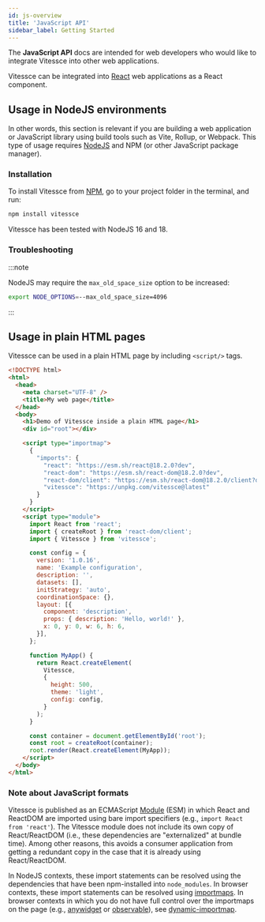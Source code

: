 ```yaml
---
id: js-overview
title: 'JavaScript API'
sidebar_label: Getting Started
---
```


The **JavaScript API** docs are intended for web developers who would like to integrate Vitessce into other web applications.

Vitessce can be integrated into [React](https://reactjs.org/) web applications as a React component.


## Usage in NodeJS environments

In other words, this section is relevant if you are building a web application or JavaScript library using build tools such as Vite, Rollup, or Webpack.
This type of usage requires [NodeJS](https://nodejs.org/) and NPM (or other JavaScript package manager).

### Installation

To install Vitessce from [NPM](https://www.npmjs.com/package/vitessce), go to your project folder in the terminal, and run:

```sh
npm install vitessce
```

Vitessce has been tested with NodeJS 16 and 18.


### Troubleshooting

:::note

NodeJS may require the `max_old_space_size` option to be increased:
```sh
export NODE_OPTIONS=--max_old_space_size=4096
```

:::

## Usage in plain HTML pages

Vitessce can be used in a plain HTML page by including `<script/>` tags.

```html
<!DOCTYPE html>
<html>
  <head>
    <meta charset="UTF-8" />
    <title>My web page</title>
  </head>
  <body>
    <h1>Demo of Vitessce inside a plain HTML page</h1>
    <div id="root"></div>

    <script type="importmap">
      {
        "imports": {
          "react": "https://esm.sh/react@18.2.0?dev",
          "react-dom": "https://esm.sh/react-dom@18.2.0?dev",
          "react-dom/client": "https://esm.sh/react-dom@18.2.0/client?dev",
          "vitessce": "https://unpkg.com/vitessce@latest"
        }
      }
    </script>
    <script type="module">
      import React from 'react';
      import { createRoot } from 'react-dom/client';
      import { Vitessce } from 'vitessce';

      const config = {
        version: '1.0.16',
        name: 'Example configuration',
        description: '',
        datasets: [],
        initStrategy: 'auto',
        coordinationSpace: {},
        layout: [{
          component: 'description',
          props: { description: 'Hello, world!' },
          x: 0, y: 0, w: 6, h: 6,
        }],
      };

      function MyApp() {
        return React.createElement(
          Vitessce,
          {
            height: 500,
            theme: 'light',
            config: config,
          }
        );
      }

      const container = document.getElementById('root');
      const root = createRoot(container);
      root.render(React.createElement(MyApp));
    </script>
  </body>
</html>
```

<!--
### Note about importmaps

If the browser version you are targeting does not support importmaps, then include the following above `<script type="importmap">`:

```html
<script async src="https://ga.jspm.io/npm:es-module-shims@1.6.1/dist/es-module-shims.js"></script>
```
-->

### Note about JavaScript formats

Vitessce is published as an ECMAScript [Module](https://developer.mozilla.org/en-US/docs/Web/JavaScript/Guide/Modules) (ESM) in which React and ReactDOM are imported using bare import specifiers (e.g., `import React from 'react'`).
The Vitessce module does not include its own copy of React/ReactDOM (i.e., these dependencies are "externalized" at bundle time).
Among other reasons, this avoids a consumer application from getting a redundant copy in the case that it is already using React/ReactDOM.


In NodeJS contexts, these import statements can be resolved using the dependencies that have been npm-installed into `node_modules`.
In browser contexts, these import statements can be resolved using [importmaps](https://html.spec.whatwg.org/multipage/webappapis.html#import-maps).
In browser contexts in which you do not have full control over the importmaps on the page (e.g., [anywidget](https://github.com/manzt/anywidget) or [observable](https://observablehq.com/@keller-mark/vitessce-from-unpkg)), see [dynamic-importmap](https://github.com/keller-mark/dynamic-importmap).